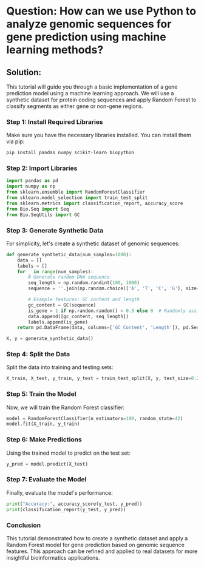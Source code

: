# Question: How can we use Python to analyze genomic sequences for gene prediction using machine learning methods?

## Solution: 

This tutorial will guide you through a basic implementation of a gene prediction model using a machine learning approach. We will use a synthetic dataset for protein coding sequences and apply Random Forest to classify segments as either gene or non-gene regions.

### Step 1: Install Required Libraries

Make sure you have the necessary libraries installed. You can install them via pip:

```bash
pip install pandas numpy scikit-learn biopython
```

### Step 2: Import Libraries

```python
import pandas as pd
import numpy as np
from sklearn.ensemble import RandomForestClassifier
from sklearn.model_selection import train_test_split
from sklearn.metrics import classification_report, accuracy_score
from Bio.Seq import Seq
from Bio.SeqUtils import GC
```

### Step 3: Generate Synthetic Data

For simplicity, let's create a synthetic dataset of genomic sequences:

```python
def generate_synthetic_data(num_samples=1000):
    data = []
    labels = []
    for _ in range(num_samples):
        # Generate random DNA sequence
        seq_length = np.random.randint(100, 1000)
        sequence = ''.join(np.random.choice(['A', 'T', 'C', 'G'], size=seq_length))

        # Example features: GC content and length
        gc_content = GC(sequence)
        is_gene = 1 if np.random.random() > 0.5 else 0  # Randomly assign gene/non-gene
        data.append([gc_content, seq_length])
        labels.append(is_gene)
    return pd.DataFrame(data, columns=['GC_Content', 'Length']), pd.Series(labels)

X, y = generate_synthetic_data()
```

### Step 4: Split the Data

Split the data into training and testing sets:

```python
X_train, X_test, y_train, y_test = train_test_split(X, y, test_size=0.2, random_state=42)
```

### Step 5: Train the Model

Now, we will train the Random Forest classifier:

```python
model = RandomForestClassifier(n_estimators=100, random_state=42)
model.fit(X_train, y_train)
```

### Step 6: Make Predictions

Using the trained model to predict on the test set:

```python
y_pred = model.predict(X_test)
```

### Step 7: Evaluate the Model

Finally, evaluate the model's performance:

```python
print("Accuracy:", accuracy_score(y_test, y_pred))
print(classification_report(y_test, y_pred))
```

### Conclusion

This tutorial demonstrated how to create a synthetic dataset and apply a Random Forest model for gene prediction based on genomic sequence features. This approach can be refined and applied to real datasets for more insightful bioinformatics applications.